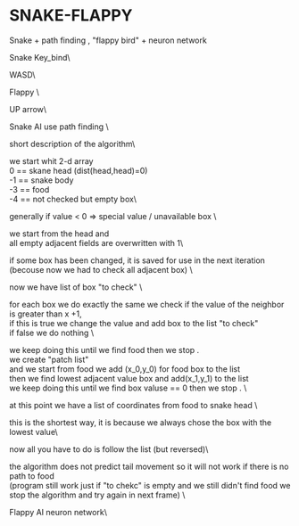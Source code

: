 # SNAKE-FLAPPY
Snake + path finding , "flappy bird" + neuron network


Snake Key_bind\

WASD\


Flappy \

UP arrow\


Snake AI use path finding  \

short description of the algorithm\


we start whit 2-d array  \
 0 == skane head  (dist(head,head)=0)\
-1 == snake body \
-3 == food \
-4 == not checked but empty box\

generally if value < 0  => special value / unavailable box \

we start from the head and \
all empty adjacent fields are overwritten with 1\

if some box has been changed, it is saved for use in the next iteration (becouse now we had to check all adjacent box) \

now we have list of box "to check" \

for each box we do exactly the same we check if the value of the neighbor is greater than x +1,\
if this is true we change the value and add box to the list "to check"\
if false we do nothing \

we keep doing this until we find food then we stop .\
we create "patch list" \
and we start from food we add (x_0,y_0) for food box to the list \
then we find lowest adjacent value box and add(x_1,y_1) to the list \
we keep doing this until we find box valuse == 0 then we stop . \

at this point we have a list of coordinates from food to snake head \

this is the shortest way, it is because we always chose the box with the lowest value\

now all you have to do is follow the list (but reversed)\

the algorithm does not predict tail movement so it will not work if there is no path to food \
(program still work just if "to chekc" is empty and we still didn't find food we stop the algorithm and try again in next frame) \





Flappy AI neuron network\
